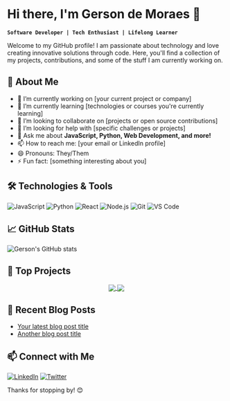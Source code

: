# Hi there, I'm Gerson de Moraes 👋

**`Software Developer | Tech Enthusiast | Lifelong Learner`**

Welcome to my GitHub profile! I am passionate about technology and love creating innovative solutions through code. Here, you'll find a collection of my projects, contributions, and some of the stuff I am currently working on.

## 🚀 About Me

- 🔭 I’m currently working on [your current project or company]
- 🌱 I’m currently learning [technologies or courses you're currently learning]
- 👯 I’m looking to collaborate on [projects or open source contributions]
- 🤔 I’m looking for help with [specific challenges or projects]
- 💬 Ask me about **JavaScript, Python, Web Development, and more!**
- 📫 How to reach me: [your email or LinkedIn profile]
- 😄 Pronouns: They/Them
- ⚡ Fun fact: [something interesting about you]

## 🛠️ Technologies & Tools

![JavaScript](https://img.shields.io/badge/-JavaScript-333?style=flat&logo=javascript)
![Python](https://img.shields.io/badge/-Python-333?style=flat&logo=python)
![React](https://img.shields.io/badge/-React-333?style=flat&logo=react)
![Node.js](https://img.shields.io/badge/-Node.js-333?style=flat&logo=node.js)
![Git](https://img.shields.io/badge/-Git-333?style=flat&logo=git)
![VS Code](https://img.shields.io/badge/-VS%20Code-333?style=flat&logo=visual-studio-code)

## 📈 GitHub Stats

![Gerson's GitHub stats](https://github-readme-stats.vercel.app/api?username=gerson-de-moraes&show_icons=true&theme=dark)

## 📌 Top Projects

<p align="center">
  <a href="https://github.com/gerson-de-moraes/project1">
    <img align="center" src="https://github-readme-stats.vercel.app/api/pin/?username=gerson-de-moraes&repo=project1&theme=dark" />
  </a>
  <a href="https://github.com/gerson-de-moraes/project2">
    <img align="center" src="https://github-readme-stats.vercel.app/api/pin/?username=gerson-de-moraes&repo=project2&theme=dark" />
  </a>
</p>

## 📝 Recent Blog Posts

<!-- BLOG-POST-LIST:START -->
- [Your latest blog post title](https://yourblog.com/post)
- [Another blog post title](https://yourblog.com/post)
<!-- BLOG-POST-LIST:END -->

## 📫 Connect with Me

[![LinkedIn](https://img.shields.io/badge/-LinkedIn-333?style=flat&logo=linkedin)](https://linkedin.com/in/your-profile)
[![Twitter](https://img.shields.io/badge/-Twitter-333?style=flat&logo=twitter)](https://twitter.com/your-profile)

Thanks for stopping by! 😊
